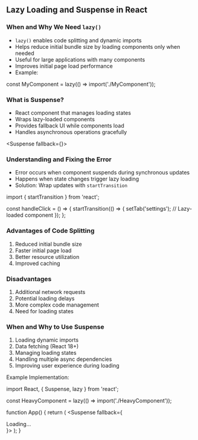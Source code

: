 ## Lazy Loading and Suspense in React

### When and Why We Need `lazy()`

- `lazy()` enables code splitting and dynamic imports
- Helps reduce initial bundle size by loading components only when needed
- Useful for large applications with many components
- Improves initial page load performance
- Example:

const MyComponent = lazy(() => import('./MyComponent'));

### What is Suspense?

- React component that manages loading states
- Wraps lazy-loaded components
- Provides fallback UI while components load
- Handles asynchronous operations gracefully

<Suspense fallback={<LoadingSpinner />}>
  <MyLazyComponent />
</Suspense>

### Understanding and Fixing the Error

- Error occurs when component suspends during synchronous updates
- Happens when state changes trigger lazy loading
- Solution: Wrap updates with `startTransition`

import { startTransition } from 'react';

const handleClick = () => {
  startTransition(() => {
    setTab('settings'); // Lazy-loaded component
  });
};

### Advantages of Code Splitting

1. Reduced initial bundle size
2. Faster initial page load
3. Better resource utilization
4. Improved caching

### Disadvantages

1. Additional network requests
2. Potential loading delays
3. More complex code management
4. Need for loading states

### When and Why to Use Suspense

1. Loading dynamic imports
2. Data fetching (React 18+)
3. Managing loading states
4. Handling multiple async dependencies
5. Improving user experience during loading

Example Implementation:

import React, { Suspense, lazy } from 'react';

const HeavyComponent = lazy(() => import('./HeavyComponent'));

function App() {
  return (
    <Suspense fallback={<div>Loading...</div>}>
      <HeavyComponent />
    </Suspense>
  );
}
